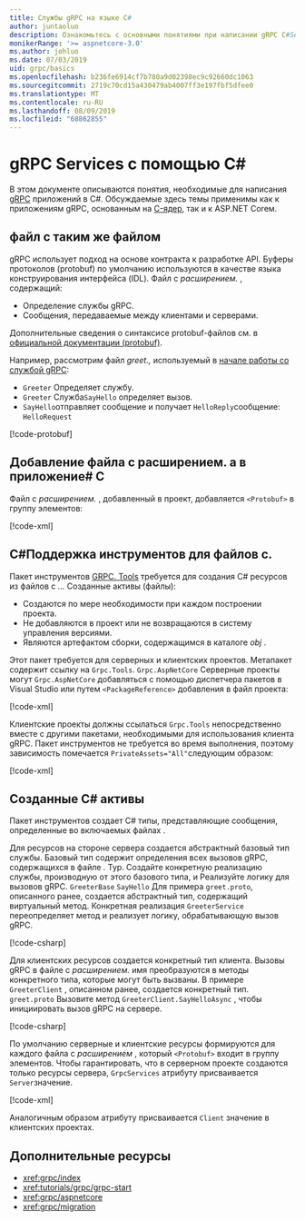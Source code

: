 ```yaml
---
title: Службы gRPC на языке C#
author: juntaoluo
description: Ознакомьтесь с основными понятиями при написании gRPC C#Services с помощью.
monikerRange: '>= aspnetcore-3.0'
ms.author: johluo
ms.date: 07/03/2019
uid: grpc/basics
ms.openlocfilehash: b236fe6914cf7b780a9d02398ec9c92660dc1063
ms.sourcegitcommit: 2719c70cd15a430479ab4007ff3e197fbf5dfee0
ms.translationtype: MT
ms.contentlocale: ru-RU
ms.lasthandoff: 08/09/2019
ms.locfileid: "68862855"
---
```

# <a name="grpc-services-with-c"></a>gRPC Services с помощью C\#

В этом документе описываются понятия, необходимые для написания [gRPC](https://grpc.io/docs/guides/) приложений в C#. Обсуждаемые здесь темы применимы как к приложениям gRPC, основанным на [C-ядер](https://grpc.io/blog/grpc-stacks), так и к ASP.NET Coreм.

## <a name="proto-file"></a>файл с таким же файлом

gRPC использует подход на основе контракта к разработке API. Буферы протоколов (protobuf) по умолчанию используются в качестве языка конструирования интерфейса (IDL). Файл с *расширением.* , содержащий:

* Определение службы gRPC.
* Сообщения, передаваемые между клиентами и серверами.

Дополнительные сведения о синтаксисе protobuf-файлов см. в [официальной документации (protobuf)](https://developers.google.com/protocol-buffers/docs/proto3).

Например, рассмотрим файл *greet.,* используемый в [начале работы со службой gRPC](xref:tutorials/grpc/grpc-start):

* `Greeter` Определяет службу.
* `Greeter` Служба`SayHello` определяет вызов.
* `SayHello`отправляет сообщение и получает `HelloReply`сообщение: `HelloRequest`

[!code-protobuf[](~/tutorials/grpc/grpc-start/sample/GrpcGreeter/Protos/greet.proto)]

## <a name="add-a-proto-file-to-a-c-app"></a>Добавление файла с расширением. a в приложение\# C

Файл с *расширением.* , добавленный в проект, добавляется `<Protobuf>` в группу элементов:

[!code-xml[](~/tutorials/grpc/grpc-start/sample/GrpcGreeter/GrpcGreeter.csproj?highlight=2&range=7-9)]

## <a name="c-tooling-support-for-proto-files"></a>C#Поддержка инструментов для файлов с.

Пакет инструментов [GRPC. Tools](https://www.nuget.org/packages/Grpc.Tools/) требуется для создания C# ресурсов из файлов с *...* Созданные активы (файлы):

* Создаются по мере необходимости при каждом построении проекта.
* Не добавляются в проект или не возвращаются в систему управления версиями.
* Являются артефактом сборки, содержащимся в каталоге *obj* .

Этот пакет требуется для серверных и клиентских проектов. Метапакет содержит ссылку на `Grpc.Tools`. `Grpc.AspNetCore` Серверные проекты могут `Grpc.AspNetCore` добавляться с помощью диспетчера пакетов в Visual Studio или путем `<PackageReference>` добавления в файл проекта:

[!code-xml[](~/tutorials/grpc/grpc-start/sample/GrpcGreeter/GrpcGreeter.csproj?highlight=1&range=12)]

Клиентские проекты должны ссылаться `Grpc.Tools` непосредственно вместе с другими пакетами, необходимыми для использования клиента gRPC. Пакет инструментов не требуется во время выполнения, поэтому зависимость помечается `PrivateAssets="All"`следующим образом:

[!code-xml[](~/tutorials/grpc/grpc-start/sample/GrpcGreeterClient/GrpcGreeterClient.csproj?highlight=3&range=9-11)]

## <a name="generated-c-assets"></a>Созданные C# активы

Пакет инструментов создает C# типы, представляющие сообщения, определенные во включаемых файлах .

Для ресурсов на стороне сервера создается абстрактный базовый тип службы. Базовый тип содержит определения всех вызовов gRPC, содержащихся в файле *.* Typ. Создайте конкретную реализацию службы, производную от этого базового типа, и Реализуйте логику для вызовов gRPC. `GreeterBase` `SayHello` Для примера `greet.proto`, описанного ранее, создается абстрактный тип, содержащий виртуальный метод. Конкретная реализация `GreeterService` переопределяет метод и реализует логику, обрабатывающую вызов gRPC.

[!code-csharp[](~/tutorials/grpc/grpc-start/sample/GrpcGreeter/Services/GreeterService.cs?name=snippet)]

Для клиентских ресурсов создается конкретный тип клиента. Вызовы gRPC в файле с *расширением.* имя преобразуются в методы конкретного типа, которые могут быть вызваны. В примере `GreeterClient` , описанном ранее, создается конкретный тип. `greet.proto` Вызовите метод `GreeterClient.SayHelloAsync` , чтобы инициировать вызов gRPC на сервере.

[!code-csharp[](~/tutorials/grpc/grpc-start/sample/GrpcGreeterClient/Program.cs?highlight=3-6&name=snippet)]

По умолчанию серверные и клиентские ресурсы формируются для каждого файла с *расширением* , который `<Protobuf>` входит в группу элементов. Чтобы гарантировать, что в серверном проекте создаются только ресурсы сервера, `GrpcServices` атрибуту присваивается `Server`значение.

[!code-xml[](~/tutorials/grpc/grpc-start/sample/GrpcGreeter/GrpcGreeter.csproj?highlight=2&range=7-9)]

Аналогичным образом атрибуту присваивается `Client` значение в клиентских проектах.

## <a name="additional-resources"></a>Дополнительные ресурсы

* <xref:grpc/index>
* <xref:tutorials/grpc/grpc-start>
* <xref:grpc/aspnetcore>
* <xref:grpc/migration>
